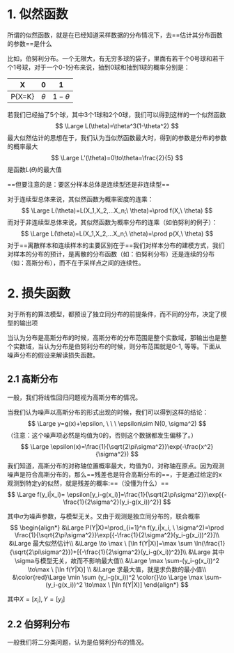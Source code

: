 # 1. 似然函数

所谓的似然函数，就是在已经知道采样数据的分布情况下，去==估计其分布函数的参数==是什么

比如，伯努利分布。一个无限大，有无穷多球的袋子，里面有若干个0号球和若干个1号球，对于一个0-1分布来说，抽到0球和抽到1球的概率分别是：

| X      | 0        | 1          |
| ------ | -------- | ---------- |
| P{X=K} | $\theta$ | $1-\theta$ |

若我们已经抽了5个球，其中3个1球和2个0球，我们可以得到这样的一个似然函数
$$
\Large L(\theta)=\theta^3(1-\theta^2)
$$
最大似然估计的思想在于，我们认为当似然函数最大时，得到的参数是分布的参数的概率最大
$$
\Large L'(\theta)=0\to\theta=\frac{2}{5}
$$
是函数$L(\theta)$的最大值

==但要注意的是：要区分样本总体是连续型还是非连续型==

对于连续型总体来说，其似然函数为概率密度的连乘：
$$
\Large L(\theta)=L(X_1,X_2,...X_n;\ \theta)=\prod f(X,\ \theta)
$$
而对于非连续型总体来说，其似然函数为概率分布的连乘（如伯努利的例子）：
$$
\Large L(\theta)=L(X_1,X_2,...X_n;\ \theta)=\prod p(X,\ \theta)
$$
对于==离散样本和连续样本的主要区别在于==我们对样本分布的建模方式，我们对样本的分布的预计，是离散的分布函数（如：伯努利分布）还是连续的分布（如：高斯分布），而不在于采样点之间的连续性。

# 2. 损失函数

对于所有的算法模型，都预设了独立同分布的前提条件，而不同的分布，决定了模型的输出项

当认为分布是高斯分布的时候，高斯分布的分布范围是整个实数域，那输出也是整个实数域，当认为分布是伯努利分布的时候，则分布范围就是0-1, 等等。下面从噪声分布的假设来解读损失函数。

## 2.1 高斯分布

一般，我们将线性回归问题视为高斯分布的情况。

当我们认为噪声以高斯分布的形式出现的时候，我们可以得到这样的结论：
$$
\Large y=g(x)+\epsilon, \ \ \ \epsilon\sim N(0, \sigma^2)
$$
（注意：这个噪声项必然是均值为0的，否则这个数据都发生偏移了。）
$$
\Large \epsilon(x)=\frac{1}{\sqrt{2\pi\sigma^2}}\exp(-\frac{x^2}{\sigma^2})
$$
我们知道，高斯分布的对称轴位置概率最大，均值为0，对称轴在原点。因为观测噪声是符合高斯分布的，那么==残差也是符合高斯分布的==，于是通过给定的x观测到特定y的似然，就是残差的概率:==（没懂为什么）==
$$
\Large f(y_i|x_i)= \epsilon[y_i-g(x_i)]=\frac{1}{\sqrt{2\pi\sigma^2}}\exp[{-\frac{1}{2\sigma^2}(y_i-g(x_i))^2}]
$$


其中$\sigma$为噪声参数，与模型无关。又由于观测是独立同分布的，联合概率
$$
\begin{align*}
&\Large P(Y|X)=\prod_{i=1}^n f(y_i|x_i, \ \sigma^2)=\prod \frac{1}{\sqrt{2\pi\sigma^2}}\exp[{-\frac{1}{2\sigma^2}(y_i-g(x_i))^2}]\\
&\Large 最大似然估计\\
&\Large \to \max \ [\ln f(Y|X)]=\max \sum \ln(\frac{1}{\sqrt{2\pi\sigma^2}})+[{-\frac{1}{2\sigma^2}(y_i-g(x_i))^2}]\\
&\Large 其中\sigma与模型无关，故而不影响最大值\\
&\Large \max \sum-(y_i-g(x_i))^2 \to\max \ [\ln f(Y|X)] \\
&\Large 求最大值，就是求负数的最小值\\
&\color{red}\Large \min \sum (y_i-g(x_i))^2 \color{}\to \Large \max \sum-(y_i-g(x_i))^2 \to\max \ [\ln f(Y|X)]
\end{align*}
$$

其中$X=[x_i], Y=[y_i]$

## 2.2 伯努利分布

一般我们将二分类问题，认为是伯努利分布的情况。